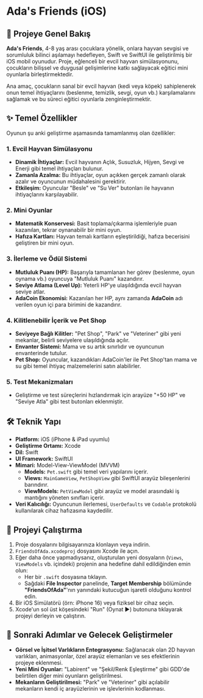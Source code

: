 # Ada's Friends (iOS)

## 🐾 Projeye Genel Bakış

**Ada's Friends**, 4-8 yaş arası çocuklara yönelik, onlara hayvan sevgisi ve sorumluluk bilinci aşılamayı hedefleyen, Swift ve SwiftUI ile geliştirilmiş bir iOS mobil oyunudur. Proje, eğlenceli bir evcil hayvan simülasyonunu, çocukların bilişsel ve duygusal gelişimlerine katkı sağlayacak eğitici mini oyunlarla birleştirmektedir.

Ana amaç, çocukların sanal bir evcil hayvan (kedi veya köpek) sahiplenerek onun temel ihtiyaçlarını (beslenme, temizlik, sevgi, oyun vb.) karşılamalarını sağlamak ve bu süreci eğitici oyunlarla zenginleştirmektir.

## ✨ Temel Özellikler

Oyunun şu anki geliştirme aşamasında tamamlanmış olan özellikler:

### 1. Evcil Hayvan Simülasyonu
- **Dinamik İhtiyaçlar:** Evcil hayvanın Açlık, Susuzluk, Hijyen, Sevgi ve Enerji gibi temel ihtiyaçları bulunur.
- **Zamanla Azalma:** Bu ihtiyaçlar, oyun açıkken gerçek zamanlı olarak azalır ve oyuncunun müdahalesini gerektirir.
- **Etkileşim:** Oyuncular "Besle" ve "Su Ver" butonları ile hayvanın ihtiyaçlarını karşılayabilir.

### 2. Mini Oyunlar
- **Matematik Konservesi:** Basit toplama/çıkarma işlemleriyle puan kazanılan, tekrar oynanabilir bir mini oyun.
- **Hafıza Kartları:** Hayvan temalı kartların eşleştirildiği, hafıza becerisini geliştiren bir mini oyun.

### 3. İlerleme ve Ödül Sistemi
- **Mutluluk Puanı (HP):** Başarıyla tamamlanan her görev (beslenme, oyun oynama vb.) oyuncuya "Mutluluk Puanı" kazandırır.
- **Seviye Atlama (Level Up):** Yeterli HP'ye ulaşıldığında evcil hayvan seviye atlar.
- **AdaCoin Ekonomisi:** Kazanılan her HP, aynı zamanda **AdaCoin** adı verilen oyun içi para birimini de kazandırır.

### 4. Kilitlenebilir İçerik ve Pet Shop
- **Seviyeye Bağlı Kilitler:** "Pet Shop", "Park" ve "Veteriner" gibi yeni mekanlar, belirli seviyelere ulaşıldığında açılır.
- **Envanter Sistemi:** Mama ve su artık sınırlıdır ve oyuncunun envanterinde tutulur.
- **Pet Shop:** Oyuncular, kazandıkları AdaCoin'ler ile Pet Shop'tan mama ve su gibi temel ihtiyaç malzemelerini satın alabilirler.

### 5. Test Mekanizmaları
- Geliştirme ve test süreçlerini hızlandırmak için arayüze "+50 HP" ve "Seviye Atla" gibi test butonları eklenmiştir.

## 🛠️ Teknik Yapı

- **Platform:** iOS (iPhone & iPad uyumlu)
- **Geliştirme Ortamı:** Xcode
- **Dil:** Swift
- **UI Framework:** SwiftUI
- **Mimari:** Model-View-ViewModel (MVVM)
  - **Models:** `Pet.swift` gibi temel veri yapılarını içerir.
  - **Views:** `MainGameView`, `PetShopView` gibi SwiftUI arayüz bileşenlerini barındırır.
  - **ViewModels:** `PetViewModel` gibi arayüz ve model arasındaki iş mantığını yöneten sınıfları içerir.
- **Veri Kalıcılığı:** Oyuncunun ilerlemesi, `UserDefaults` ve `Codable` protokolü kullanılarak cihaz hafızasına kaydedilir.

## 🚀 Projeyi Çalıştırma

1.  Proje dosyalarını bilgisayarınıza klonlayın veya indirin.
2.  `FriendsOfAda.xcodeproj` dosyasını Xcode ile açın.
3.  Eğer daha önce yapmadıysanız, oluşturulan yeni dosyaların (`Views`, `ViewModels` vb. içindeki) projenin ana hedefine dahil edildiğinden emin olun:
    - Her bir `.swift` dosyasına tıklayın.
    - Sağdaki **File Inspector** panelinde, **Target Membership** bölümünde **"FriendsOfAda"**'nın yanındaki kutucuğun işaretli olduğunu kontrol edin.
4.  Bir iOS Simülatörü (örn: iPhone 16) veya fiziksel bir cihaz seçin.
5.  Xcode'un sol üst köşesindeki "Run" (Oynat ►) butonuna tıklayarak projeyi derleyin ve çalıştırın.

## 📝 Sonraki Adımlar ve Gelecek Geliştirmeler

- **Görsel ve İşitsel Varlıkların Entegrasyonu:** Sağlanacak olan 2D hayvan varlıkları, animasyonlar, özel arayüz elemanları ve ses efektlerinin projeye eklenmesi.
- **Yeni Mini Oyunlar:** "Labirent" ve "Şekil/Renk Eşleştirme" gibi GDD'de belirtilen diğer mini oyunların geliştirilmesi.
- **Mekanların Geliştirilmesi:** "Park" ve "Veteriner" gibi açılabilir mekanların kendi iç arayüzlerinin ve işlevlerinin kodlanması. 